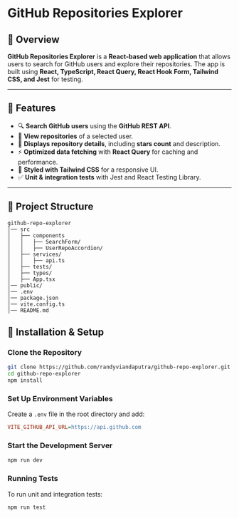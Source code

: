 # GitHub Repositories Explorer

## 📖 Overview
**GitHub Repositories Explorer** is a **React-based web application** that allows users to search for GitHub users and explore their repositories. The app is built using **React, TypeScript, React Query, React Hook Form, Tailwind CSS, and Jest** for testing.

---

## 🚀 Features
- 🔍 **Search GitHub users** using the **GitHub REST API**.
- 📂 **View repositories** of a selected user.
- 📌 **Displays repository details**, including **stars count** and description.
- ⚡ **Optimized data fetching** with **React Query** for caching and performance.
- 🎨 **Styled with Tailwind CSS** for a responsive UI.
- ✅ **Unit & integration tests** with Jest and React Testing Library.


---

## 📂 Project Structure
```plaintext
github-repo-explorer
│── src
│   ├── components
│   │   ├── SearchForm/         
│   │   ├── UserRepoAccordion/ 
│   ├── services/
│   │   ├── api.ts              
│   ├── tests/
│   ├── types/                  
│   ├── App.tsx                 
│── public/
│── .env                        
│── package.json
│── vite.config.ts
│── README.md
```

## 🔧 Installation & Setup

### Clone the Repository
```sh
git clone https://github.com/randyviandaputra/github-repo-explorer.git
cd github-repo-explorer
npm install
```

### Set Up Environment Variables
Create a `.env` file in the root directory and add:
```ini
VITE_GITHUB_API_URL=https://api.github.com
```

### Start the Development Server
```sh
npm run dev
```

### Running Tests
To run unit and integration tests:
```sh
npm run test
```
